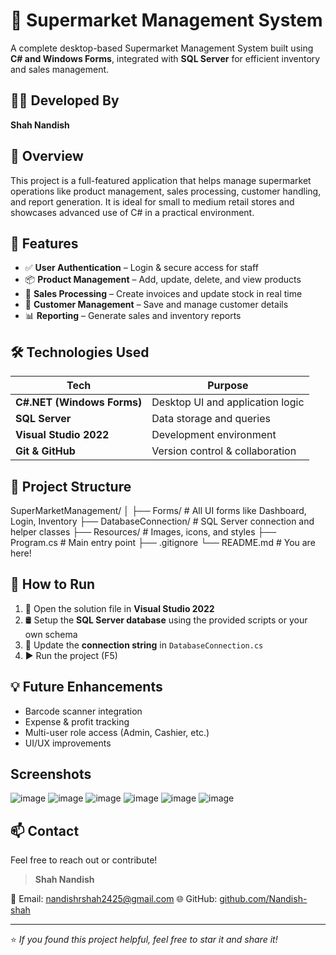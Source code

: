 # 🛒 Supermarket Management System

A complete desktop-based Supermarket Management System built using **C# and Windows Forms**, integrated with **SQL Server** for efficient inventory and sales management.

## 👨‍💻 Developed By

**Shah Nandish**

## 📌 Overview

This project is a full-featured application that helps manage supermarket operations like product management, sales processing, customer handling, and report generation. It is ideal for small to medium retail stores and showcases advanced use of C# in a practical environment.

## 🚀 Features

- ✅ **User Authentication** – Login & secure access for staff
- 📦 **Product Management** – Add, update, delete, and view products
- 🧾 **Sales Processing** – Create invoices and update stock in real time
- 👥 **Customer Management** – Save and manage customer details
- 📊 **Reporting** – Generate sales and inventory reports

## 🛠️ Technologies Used

| Tech | Purpose |
|------|---------|
| **C#.NET (Windows Forms)** | Desktop UI and application logic |
| **SQL Server** | Data storage and queries |
| **Visual Studio 2022** | Development environment |
| **Git & GitHub** | Version control & collaboration |

## 📂 Project Structure

SuperMarketManagement/ │ ├── Forms/ # All UI forms like Dashboard, Login, Inventory ├── DatabaseConnection/ # SQL Server connection and helper classes ├── Resources/ # Images, icons, and styles ├── Program.cs # Main entry point ├── .gitignore └── README.md # You are here!


## 📝 How to Run

1. 🔧 Open the solution file in **Visual Studio 2022**
2. 🛢️ Setup the **SQL Server database** using the provided scripts or your own schema
3. 🔌 Update the **connection string** in `DatabaseConnection.cs`
4. ▶️ Run the project (F5)

## 💡 Future Enhancements

- Barcode scanner integration
- Expense & profit tracking
- Multi-user role access (Admin, Cashier, etc.)
- UI/UX improvements

## Screenshots
![image](https://github.com/user-attachments/assets/5ecd1f5b-1bce-4b03-ac29-65d80e856310)
![image](https://github.com/user-attachments/assets/3c3f1207-f24f-454d-a55a-bc712a8e239d)
![image](https://github.com/user-attachments/assets/1abd26bf-cf25-455f-ac4e-c003fc0104da)
![image](https://github.com/user-attachments/assets/5b383032-b850-439d-af9f-01c28935f80f)
![image](https://github.com/user-attachments/assets/e2874795-50c1-461f-93b8-2bc1cb797777)
![image](https://github.com/user-attachments/assets/fd1b2831-eb5d-473f-8db8-a7d4b155f52f)

## 📫 Contact

Feel free to reach out or contribute!

> **Shah Nandish**

📧 Email: nandishrshah2425@gmail.com 
🌐 GitHub: [github.com/Nandish-shah](https://github.com/Nandish-shah)

---

⭐ *If you found this project helpful, feel free to star it and share it!*
